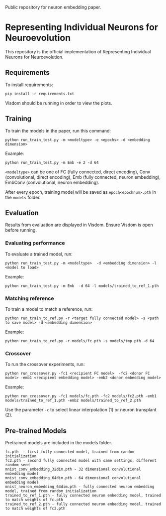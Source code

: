 Public repository for neuron embedding paper.

# Representing Individual Neurons for Neuroevolution

This repository is the official implementation of Representing Individual Neurons for Neuroevolution.

## Requirements

To install requirements:

```setup
pip install -r requirements.txt
```

Visdom should be running in order to view the plots.

## Training

To train the models in the paper, run this command:

```train
python run_train_test.py -m <modeltype> -e <epochs> -d <embedding dimension>
```

Example:
```
python run_train_test.py -m Emb -e 2 -d 64
```

```<modeltype>``` can be one of FC (fully connected, direct encoding), Conv (convolutional, direct encoding), Emb (fully connected, neuron embedding), EmbConv (convolutional, neuron embedding).

After every epoch, training model will be saved as ```epoch<epochnum>.pth``` in the ```models``` folder.


## Evaluation
Results from evaluation are displayed in Visdom. Ensure Visdom is open before running.

### Evaluating performance
To evaluate a trained model, run:
```
python run_train_test.py -m <modeltype>  -d <embedding dimension> -l <model to load>
```
Example:
```
python run_train_test.py -m Emb  -d 64 -l models/trained_to_ref_1.pth
```

### Matching reference
To train a model to match a reference, run:
```eval
python run_train_to_ref.py -r <target fully connected model> -s <path to save model> -d <embedding dimension>          
```
Example:
```
python run_train_to_ref.py -r models/fc.pth -s models/tmp.pth -d 64
```

### Crossover

To run the crossover experiments, run:
```eval
python run_crossover.py -fc1 <recipient FC model>  -fc2 <donor FC model> -emb1 <recipient embedding model> -emb2 <donor embedding model>
```
Example:
```eval
python run_crossover.py -fc1 models/fc.pth -fc2 models/fc2.pth -emb1 models/trained_to_ref_1.pth -emb2 models/trained_to_ref_2.pth
```

Use the parameter ```-c``` to select linear interpolation (1) or neuron transplant (2).

## Pre-trained Models

Pretrained models are included in the models folder.

```
fc.pth  - first fully connected model, trained from random initialization
fc2.pth - second fully connected model with same settings, different random seed
mnist_conv_embedding_32dim.pth - 32 dimensional convolutional embedding model
mnist_conv_embedding_64dim.pth - 64 dimensional convolutional embedding model
mnist_neuron_embedding_64dim.pth - fully connected neuron embedding model, trained from random initialization
trained_to_ref_1.pth - fully connected neuron embedding model, trained to match weights of fc.pth
trained_to_ref_2.pth - fully connected neuron embedding model, trained to match weights of fc2.pth
```
